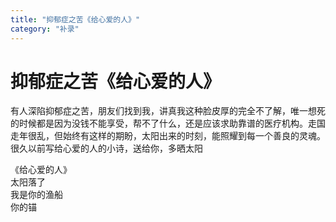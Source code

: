 ```yaml
---
title: "抑郁症之苦《给心爱的人》"
category: "补录"
---
```

# 抑郁症之苦《给心爱的人》

 有人深陷抑郁症之苦，朋友们找到我，讲真我这种脸皮厚的完全不了解，唯一想死的时候都是因为没钱不能享受，帮不了什么，还是应该求助靠谱的医疗机构。走国走年很乱，但始终有这样的期盼，太阳出来的时刻，能照耀到每一个善良的灵魂。很久以前写给心爱的人的小诗，送给你，多晒太阳 

《给心爱的人》  
太阳落了  
我是你的渔船  
你的锚  